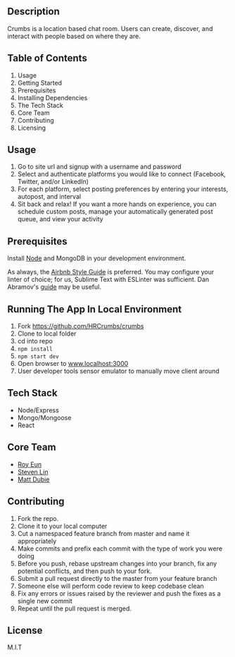## Description
Crumbs is a location based chat room. Users can create, discover, and interact with people based on where they are. 

## Table of Contents

1. Usage
1. Getting Started
1. Prerequisites
1. Installing Dependencies
1. The Tech Stack
1. Core Team
1. Contributing
1. Licensing

## Usage

1. Go to site url and signup with a username and password
1. Select and authenticate platforms you would like to connect (Facebook, Twitter, and/or LinkedIn)
1. For each platform, select posting preferences by entering your interests, autopost, and interval
1. Sit back and relax! If you want a more hands on experience, you can schedule custom posts, manage your automatically generated post queue, and view your activity

## Prerequisites

Install [Node](https://nodejs.org/en/) and MongoDB in your development environment.

As always, the [Airbnb Style Guide](https://github.com/airbnb/javascript) is preferred.
You may configure your linter of choice; for us, Sublime Text with ESLinter was sufficient.  Dan Abramov's [guide](https://medium.com/@dan_abramov/lint-like-it-s-2015-6987d44c5b48#.ne1ikvdg9) may be useful.

## Running The App In Local Environment

1.  Fork https://github.com/HRCrumbs/crumbs
1.  Clone to local folder
1.  cd into repo
1.  ```npm install```
1.  ```npm start dev```
1.  Open browser to www.localhost:3000
1.  User developer tools sensor emulator to manually move client around

## Tech Stack

- Node/Express
- Mongo/Mongoose
- React

## Core Team

  - [Roy Eun](https://github.com/RoyEun)
  - [Steven Lin](https://github.com/hewp)
  - [Matt Dubie](https://github.com/mdubie)

## Contributing

1. Fork the repo.
1. Clone it to your local computer
1. Cut a namespaced feature branch from master and name it appropriately
1. Make commits and prefix each commit with the type of work you were doing
1. Before you push, rebase upstream changes into your branch, fix any potential conflicts, and then push to your fork.
1. Submit a pull request directly to the master from your feature branch
1. Someone else will perform code review to keep codebase clean
1. Fix any errors or issues raised by the reviewer and push the fixes as a single new commit
1. Repeat until the pull request is merged.

## License

M.I.T
